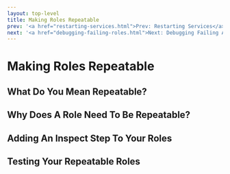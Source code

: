 ```yaml
---
layout: top-level
title: Making Roles Repeatable
prev: '<a href="restarting-services.html">Prev: Restarting Services</a>'
next: '<a href="debugging-failing-roles.html">Next: Debugging Failing Ansible Roles</a>'
---
```


# Making Roles Repeatable

## What Do You Mean Repeatable?

## Why Does A Role Need To Be Repeatable?

## Adding An Inspect Step To Your Roles

## Testing Your Repeatable Roles